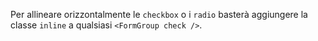 Per allineare orizzontalmente le `checkbox` o i `radio` basterà aggiungere la classe `inline` a qualsiasi `<FormGroup check />`.
